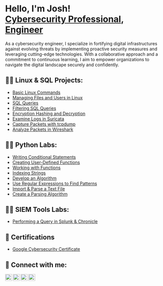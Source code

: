 <h1>Hello, I'm Josh! <br/><a href="https://github.com/jmspann">Cybersecurity Professional</a>, <a href="https://www.linkedin.com/in/joshua-spann/">Engineer</a></h1>
  
<p>As a cybersecurity engineer, I specialize in fortifying digital infrastructures against evolving threats by implementing proactive security measures and leveraging cutting-edge technologies. With a collaborative approach and a commitment to continuous learning, I aim to empower organizations to navigate the digital landscape securely and confidently.</p>



<h2>👨‍💻 Linux & SQL Projects:</h2>

- [Basic Linux Commands](https://github.com/jmspann/Linux_Commands/)
- [Managing Files and Users in Linux](https://github.com/jmspann/Linux_File_Management)
- [SQL Queries](https://github.com/jmspann/SQL_Queries)
- [Filtering SQL Queries](https://github.com/jmspann/Filtering_SQL_Queries)
- [Encryption Hashing and Decryption](https://github.com/jmspann/Encryption)
- [Examine Logs in Suricata](https://github.com/jmspann/Suricata_Logs)
- [Capture Packets with tcpdump](https://github.com/jmspann/tcpdump_Packet_Capture)
- [Analyze Packets in Wireshark](https://github.com/jmspann/Wireshark_Packet_Analysis)


<h2>👨‍💻 Python Labs:</h2>

- [Writing Conditional Statements](https://github.com/jmspann/Python_Conditional_Statements)
- [Creating User-Defined Functions](https://github.com/jmspann/Python_User-Defined_Functions_)
- [Working with  Functions](https://github.com/jmspann/Python_Functions)
- [Indexing Strings](https://github.com/jmspann/Python_Strings_Indexing)
- [Develop an Algorithm](https://github.com/jmspann/Python_Algorithm)
- [Use Regular Expressions to Find Patterns](https://github.com/jmspann/Python_Regular_Expressions)
- [Import & Parse a Text File](https://github.com/jmspann/Python_Parse_Text_File)
- [Create a Parsing Algorithm](https://github.com/jmspann/Python_Parsing_Algorithm)

<h2>👨‍💻 SIEM Tools Labs:</h2>

- [Performing a Query in Splunk & Chronicle](https://github.com/jmspann/Query_Splunk_Chronicle)

<h2>📄 Certifications</h2>

- [Google Cybersecurity Certificate](https://coursera.org/share/21ea2f8cd5142d93884a32e4d15386dd)


<h2> 🤳 Connect with me:</h2>

[<img align="left" alt="JoshMadakor | YouTube" width="22px" src="https://cdn.jsdelivr.net/npm/simple-icons@v3/icons/youtube.svg" />][youtube]
[<img align="left" alt="JoshMadakor | Twitter" width="22px" src="https://cdn.jsdelivr.net/npm/simple-icons@v3/icons/twitter.svg" />][twitter]
[<img align="left" alt="JoshSpann | LinkedIn" width="22px" src="https://cdn.jsdelivr.net/npm/simple-icons@v3/icons/linkedin.svg" />][linkedin]
[<img align="left" alt="JoshMadakor | Instagram" width="22px" src="https://cdn.jsdelivr.net/npm/simple-icons@v3/icons/instagram.svg" />][instagram]

[twitter]: https://twitter.com/joshmadakor
[youtube]: https://www.youtube.com/c/joshmadakor
[instagram]: https://www.instagram.com/joshmadakor/
[linkedin]: https://www.linkedin.com/in/joshua-spann/

<!--
**joshmadakor1/joshmadakor1** is a ✨ _special_ ✨ repository because its `README.md` (this file) appears on your GitHub profile.

Here are some ideas to get you started:

- 🔭 I’m currently working on ...
- 🌱 I’m currently learning ...
- 👯 I’m looking to collaborate on ...
- 🤔 I’m looking for help with ...
- 💬 Ask me about ...
- 📫 How to reach me: ...
- 😄 Pronouns: ...
- ⚡ Fun fact: ...
-->
